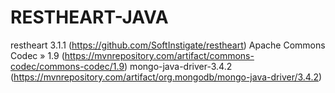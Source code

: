 # RESTHEART-JAVA

restheart 3.1.1              (https://github.com/SoftInstigate/restheart)
Apache Commons Codec » 1.9   (https://mvnrepository.com/artifact/commons-codec/commons-codec/1.9)
mongo-java-driver-3.4.2      (https://mvnrepository.com/artifact/org.mongodb/mongo-java-driver/3.4.2)
